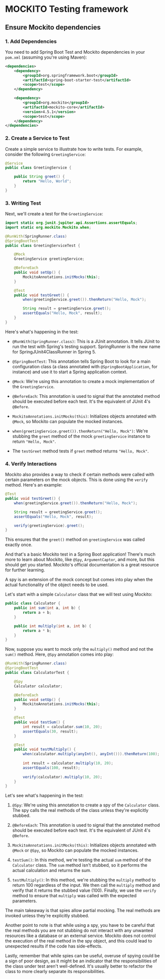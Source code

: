 # MOCKITO Testing framework


## Ensure Mockito dependencies


### 1. Add Dependencies

You need to add Spring Boot Test and Mockito dependencies in your `pom.xml` (assuming you're using Maven):

```xml
<dependencies>
    <dependency>
        <groupId>org.springframework.boot</groupId>
        <artifactId>spring-boot-starter-test</artifactId>
        <scope>test</scope>
    </dependency>

    <dependency>
        <groupId>org.mockito</groupId>
        <artifactId>mockito-core</artifactId>
        <version>4.5.1</version>
        <scope>test</scope>
    </dependency>
</dependencies>
```

### 2. Create a Service to Test

Create a simple service to illustrate how to write tests. For example, consider the following `GreetingService`:

```java
@Service
public class GreetingService {

    public String greet() {
        return "Hello, World";
    }
}
```

### 3. Writing Test

Next, we'll create a test for the `GreetingService`:

```java
import static org.junit.jupiter.api.Assertions.assertEquals;
import static org.mockito.Mockito.when;

@RunWith(SpringRunner.class)
@SpringBootTest
public class GreetingServiceTest {

    @Mock
    GreetingService greetingService;

    @BeforeEach
    public void setUp() {
        MockitoAnnotations.initMocks(this);
    }

    @Test
    public void testGreet() {
        when(greetingService.greet()).thenReturn("Hello, Mock");

        String result = greetingService.greet();
        assertEquals("Hello, Mock", result);
    }
}
```

Here's what's happening in the test:

- `@RunWith(SpringRunner.class)`: This is a JUnit annotation. It tells JUnit to run the test with Spring's testing support. SpringRunner is the new name for SpringJUnit4ClassRunner in Spring 5.

- `@SpringBootTest`: This annotation tells Spring Boot to look for a main configuration class (a class annotated with `@SpringBootApplication`, for instance) and use it to start a Spring application context.

- `@Mock`: We're using this annotation to create a mock implementation of the `GreetingService`.

- `@BeforeEach`: This annotation is used to signal that the annotated method should be executed before each test. It's the equivalent of JUnit 4's `@Before`.

- `MockitoAnnotations.initMocks(this)`: Initializes objects annotated with `@Mock`, so Mockito can populate the mocked instances.

- `when(greetingService.greet()).thenReturn("Hello, Mock")`: We're stubbing the `greet` method of the mock `greetingService` instance to return `"Hello, Mock"`.

- The `testGreet` method tests if `greet` method returns `"Hello, Mock"`.

### 4. Verify Interactions

Mockito also provides a way to check if certain methods were called with certain parameters on the mock objects. This is done using the `verify` method. Here's an example:

```java
@Test
public void testGreet() {
    when(greetingService.greet()).thenReturn("Hello, Mock");

    String result = greetingService.greet();
    assertEquals("Hello, Mock", result);

    verify(greetingService).greet();
}
```

This ensures that the `greet()` method on `greetingService` was called exactly once.

And that's a basic Mockito test in a Spring Boot application! There's much more to learn about Mockito, like `@Spy`, `ArgumentCaptor`, and more, but this should get you started. Mockito's official documentation is a great resource for further learning.



A spy is an extension of the mock concept but comes into play when the actual functionality of the object needs to be used.

Let's start with a simple `Calculator` class that we will test using Mockito:

```java
public class Calculator {
    public int sum(int a, int b) {
        return a + b;
    }

    public int multiply(int a, int b) {
        return a * b;
    }
}
```

Now, suppose you want to mock only the `multiply()` method and not the `sum()` method. Here, `@Spy` annotation comes into play:

```java
@RunWith(SpringRunner.class)
@SpringBootTest
public class CalculatorTest {

    @Spy
    Calculator calculator;

    @BeforeEach
    public void setUp() {
        MockitoAnnotations.initMocks(this);
    }

    @Test
    public void testSum() {
        int result = calculator.sum(10, 20);
        assertEquals(30, result);
    }

    @Test
    public void testMultiply() {
        when(calculator.multiply(anyInt(), anyInt())).thenReturn(100);
        
        int result = calculator.multiply(10, 20);
        assertEquals(100, result);
        
        verify(calculator).multiply(10, 20);
    }
}
```

Let's see what's happening in the test:

1. `@Spy`: We're using this annotation to create a spy of the `Calculator` class. The spy calls the real methods of the class unless they're explicitly stubbed.

2. `@BeforeEach`: This annotation is used to signal that the annotated method should be executed before each test. It's the equivalent of JUnit 4's `@Before`.

3. `MockitoAnnotations.initMocks(this)`: Initializes objects annotated with `@Mock` or `@Spy`, so Mockito can populate the mocked instances.

4. `testSum()`: In this method, we're testing the actual `sum` method of the `Calculator` class. The `sum` method isn't stubbed, so it performs the actual calculation and returns the sum.

5. `testMultiply()`: In this method, we're stubbing the `multiply` method to return 100 regardless of the input. We then call the `multiply` method and verify that it returns the stubbed value (100). Finally, we use the `verify` method to ensure that `multiply` was called with the expected parameters.

The main takeaway is that spies allow partial mocking. The real methods are invoked unless they're explicitly stubbed.

Another point to note is that while using a spy, you have to be careful that the real methods you are not stubbing do not interact with any unwanted resources like a database or an external service. Mockito does not control the execution of the real method in the spy object, and this could lead to unexpected results if the code has side-effects.

Lastly, remember that while spies can be useful, overuse of spying could be a sign of poor design, as it might be an indicator that the responsibilities of the class under test aren't well-defined. It's usually better to refactor the class to more clearly separate its responsibilities.